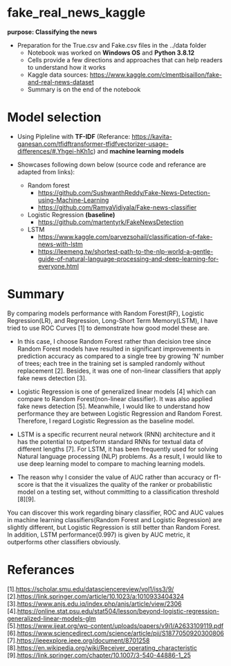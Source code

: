# fake_real_news_kaggle
<b>purpose: Classifying the news</b>

- Preparation for the True.csv and Fake.csv files in the ../data folder
  - Notebook was worked on <b>Windows OS</b> and <b>Python 3.8.12</b>
  - Cells provide a few directions and approaches that can help readers to understand how it works
  - Kaggle data sources: https://www.kaggle.com/clmentbisaillon/fake-and-real-news-dataset
  - Summary is on the end of the notebook

# Model selection
- Using Pipleline with <b>TF-IDF</b> (Referance: https://kavita-ganesan.com/tfidftransformer-tfidfvectorizer-usage-differences/#.Yhgei-hKh1c) and <b>machine learning models</b> 

- Showcases following down below (source code and referance are adapted from links):
    - Random forest
        - https://github.com/SushwanthReddy/Fake-News-Detection-using-Machine-Learning
        - https://github.com/RamyaVidiyala/Fake-news-classifier
    - Logistic Regression <b>(baseline)</b>
        - https://github.com/martentyrk/FakeNewsDetection
    - LSTM 
        - https://www.kaggle.com/parvezsohail/classification-of-fake-news-with-lstm
        - https://leemeng.tw/shortest-path-to-the-nlp-world-a-gentle-guide-of-natural-language-processing-and-deep-learning-for-everyone.html
 
# Summary

By comparing models performance with Random Forest(RF), Logistic Regression(LR), and Regression, Long-Short Term Memory(LSTM), I have tried to use ROC Curves [1] to demonstrate how good model these are.

- In this case, I choose Random Forest rather than decision tree since Random Forest models have resulted in significant improvements in prediction accuracy as compared to a single tree by growing ’N’ number of trees; each tree in the training set is sampled randomly without replacement [2]. Besides, it was one of non-linear classifiers that apply fake news detection [3]. 


- Logistic Regression is one of generalized linear models [4] which can compare to Random Forest(non-linear classifier). It was also applied fake news detection [5]. Meanwhile, I would like to understand how performance they are between Logistic Regression and Random Forest. Therefore, I regard Logistic Regression as the baseline model.


- LSTM is a specific recurrent neural network (RNN) architecture and it has the potential to outperform standard RNNs for textual data of different lengths [7]. For LSTM, it has been frequently used for solving Natural language processing (NLP) problems. As a result, I would like to use deep learning model to compare to maching learning models. 


- The reason why I consider the value of AUC rather than accuracy or f1-score is that the it visualizes the quality of the ranker or probabilistic model on a testing set, without committing to a classification threshold [8][9].


You can discover this work regarding binary classifier, ROC and AUC values in machine learning classifiers(Random Forest and Logistic Regression) are slightly different, but Logistic Regression is still better than Random Forest. In addition, LSTM performance(0.997) is given by AUC metric, it outperforms other classifiers obviously.

# Referances
[1].https://scholar.smu.edu/datasciencereview/vol1/iss3/9/ </br>
[2].https://link.springer.com/article/10.1023/a:1010933404324 </br>
[3].https://www.anjs.edu.iq/index.php/anjs/article/view/2306 </br>
[4].https://online.stat.psu.edu/stat504/lesson/beyond-logistic-regression-generalized-linear-models-glm </br>
[5].https://www.ijeat.org/wp-content/uploads/papers/v9i1/A2633109119.pdf </br>
[6].https://www.sciencedirect.com/science/article/pii/S1877050920300806 </br>
[7].https://ieeexplore.ieee.org/document/8701258 </br>
[8].https://en.wikipedia.org/wiki/Receiver_operating_characteristic </br>
[9].https://link.springer.com/chapter/10.1007/3-540-44886-1_25
